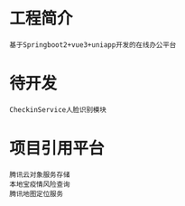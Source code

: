 # 工程简介
    基于Springboot2+vue3+uniapp开发的在线办公平台
# 待开发
    CheckinService人脸识别模块
# 项目引用平台
    腾讯云对象服务存储
    本地宝疫情风险查询
    腾讯地图定位服务

